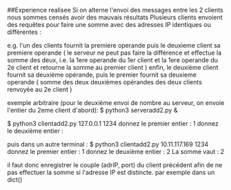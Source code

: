 ##Experience realisee
Si on alterne l'envoi des messages entre les 2 clients nous sommes censés avoir des mauvais résultats
Plusieurs clients envoient des requêtes pour faire une somme avec des adresses IP identiques ou différentes :

e.g. l'un des clients fournit la premiere operande puis le deuxieme client sa premiere operande
( le serveur ne peut pas faire la différence et effectue la somme des deux, i.e. la 1ere operande du 1er client et la 1ere operande du 2e client et retourne la somme au premier client )
enfin, le deuxième client fournit sa deuxième opérande, puis le premier fournit sa deuxieme operande
( somme des deux deuxièmes opérandes des deux clients renvoyée au 2e client )

exemple arbitraire (pour le deuxième envoi de nombre au serveur, on envoie l'entier du 2eme client d'abord):
$ python3 serveradd2.py &

$ python3 clientadd2.py 127.0.0.1 1234
donnez le premier entier :
1
donnez le deuxième entier :

puis dans un autre terminal :
$ python3 clientadd2.py 10.11.117.169 1234
donnez le premier entier :
1
donnez le deuxième entier :
2
La somme vaut :  2



il faut donc enregistrer le couple (adrIP, port) du client précédent afin de ne pas effectuer la somme si l'adresse IP est distincte.
par exemple dans un dict()
